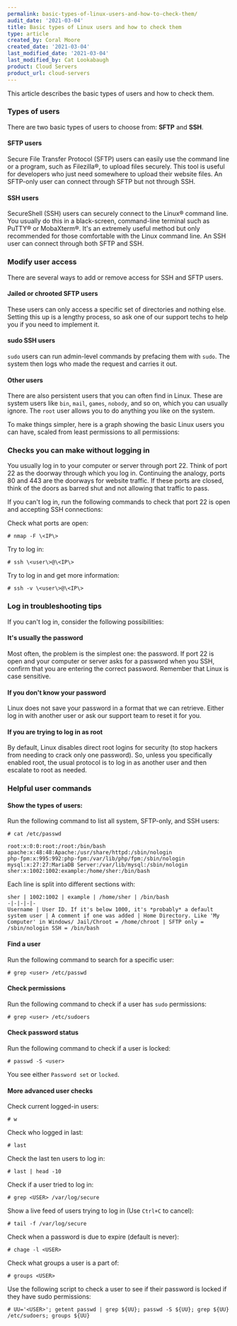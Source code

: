 ```yaml
---
permalink: basic-types-of-linux-users-and-how-to-check-them/
audit_date: '2021-03-04'
title: Basic types of Linux users and how to check them
type: article
created_by: Coral Moore
created_date: '2021-03-04'
last_modified_date: '2021-03-04'
last_modified_by: Cat Lookabaugh
product: Cloud Servers
product_url: cloud-servers
---
```


This article describes the basic types of users and how to check them.

### Types of users

There are two basic types of users to choose from: **SFTP** and **SSH**.

#### SFTP users

Secure File Transfer Protocol (SFTP) users can easily use the command line or a program, such as Filezilla&reg;, to upload files
securely. This tool is useful for developers who just need somewhere to upload their website files. An SFTP-only user can connect
through SFTP but not through SSH.

#### SSH users

SecureShell (SSH) users can securely connect to the Linux&reg; command line. You usually do this in a black-screen, command-line
terminal such as PuTTY&reg; or MobaXterm&reg;. It's an extremely useful method but only recommended for those comfortable with the
Linux command line. An SSH user can connect through both SFTP and SSH.

### Modify user access

There are several ways to add or remove access for SSH and SFTP users.

#### Jailed or chrooted SFTP users

These users can only access a specific set of directories and nothing else.
Setting this up is a lengthy process, so ask one of our support techs to help you if you need to implement it.

#### sudo SSH users

`sudo` users can run admin-level commands by prefacing them with `sudo`. The system then logs who made the request and
carries it out.

#### Other users

There are also persistent users that you can often find in Linux. These are system users like `bin`, `mail`, `games`,
`nobody`, and so on, which you can usually ignore. The `root` user allows you to do anything you like on the system.

To make things simpler, here is a graph showing the basic Linux users you can have, scaled from least permissions
to all permissions:

<insert image>

### Checks you can make without logging in

You usually log in to your computer or server through port 22. Think of port 22 as the doorway through which
you log in. Continuing the analogy, ports 80 and 443 are the doorways for website traffic.
If these ports are closed, think of the doors as barred shut and not allowing that traffic to pass.

If you can't log in, run the following commands to check that port 22 is open and accepting SSH connections:

Check what ports are open:

    # nmap -F \<IP\>

Try to log in:

    # ssh \<user\>@\<IP\>

Try to log in and get more information:

    # ssh -v \<user\>@\<IP\>

### Log in troubleshooting tips

If you can't log in, consider the following possibilities:

#### It's usually the password

Most often, the problem is the simplest one: the password. If port 22 is open and your computer or server asks
for a password when you SSH, confirm that you are entering the correct password. Remember that Linux is case sensitive.

#### If you don't know your password

Linux does not save your password in a format that we can retrieve. Either log in with another user or ask our support
team to reset it for you.

#### If you are trying to log in as root

By default, Linux disables direct root logins for security (to stop hackers from needing to crack only one password).
So, unless you specifically enabled root, the usual protocol is to log in as another user and then escalate to root as needed.

### Helpful user commands

#### Show the types of users:

Run the following command to list all system, SFTP-only, and SSH users:

    # cat /etc/passwd

    root:x:0:0:root:/root:/bin/bash
    apache:x:48:48:Apache:/usr/share/httpd:/sbin/nologin
    php-fpm:x:995:992:php-fpm:/var/lib/php/fpm:/sbin/nologin
    mysql:x:27:27:MariaDB Server:/var/lib/mysql:/sbin/nologin
    sher:x:1002:1002:example:/home/sher:/bin/bash

Each line is split into different sections with:

    sher | 1002:1002 | example | /home/sher | /bin/bash
    -|-|-|-|-
    Username | User ID. If it's below 1000, it's *probably* a default system user | A comment if one was added | Home Directory. Like 'My Computer' in Windows/ Jail/Chroot = /home/chroot | SFTP only = /sbin/nologin SSH = /bin/bash

#### Find a user

Run the following command to search for a specific user:

    # grep <user> /etc/passwd

#### Check permissions

Run the following command to check if a user has `sudo` permissions:

    # grep <user> /etc/sudoers

#### Check password status

Run the following command to check if a user is locked:

    # passwd -S <user>

You see either `Password set` or `locked`.

#### More advanced user checks

Check current logged-in users:

    # w

Check who logged in last:

    # last

Check the last ten users to log in:

    # last | head -10

Check if a user tried to log in:

    # grep <USER> /var/log/secure

Show a live feed of users trying to log in (Use `Ctrl+C` to cancel):

    # tail -f /var/log/secure

Check when a password is due to expire (default is never):

    # chage -l <USER>

Check what groups a user is a part of:

    # groups <USER>

Use the following script to check a user to see if their password is locked if they have sudo permissions:

    # UU='<USER>'; getent passwd | grep ${UU}; passwd -S ${UU}; grep ${UU} /etc/sudoers; groups ${UU}
